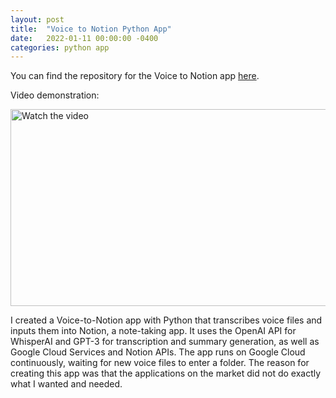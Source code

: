 ```yaml
---
layout: post
title:  "Voice to Notion Python App"
date:   2022-01-11 00:00:00 -0400
categories: python app
---
```


You can find the repository for the Voice to Notion app [here](https://github.com/yurigushiken/voice-to-notion).

<p>Video demonstration:</p>
<a href="https://www.youtube.com/watch?v=-nVTJpQAbs0" target="_blank">
  <img src="https://img.youtube.com/vi/-nVTJpQAbs0/0.jpg" alt="Watch the video" style="width: 560px; height: 315px;">
</a>

I created a Voice-to-Notion app with Python that transcribes voice files and inputs them into Notion, a note-taking app. It uses the OpenAI API for WhisperAI and GPT-3 for transcription and summary generation, as well as Google Cloud Services and Notion APIs. The app runs on Google Cloud continuously, waiting for new voice files to enter a folder. The reason for creating this app was that the applications on the market did not do exactly what I wanted and needed.


